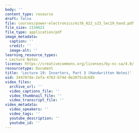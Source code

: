 ```yaml
---
body: ''
content_type: resource
draft: false
file: courses/power-electronics/mit6_622_s23_lec19_hand.pdf
file_size: 1134621
file_type: application/pdf
image_metadata:
  caption: ''
  credit: ''
  image-alt: ''
learning_resource_types:
- Lecture Notes
license: https://creativecommons.org/licenses/by-nc-sa/4.0/
resourcetype: Document
title: 'Lecture 19: Inverters, Part 3 (Handwritten Notes)'
uid: 344787de-2efa-4763-bf4d-0e2075cdc685
video_files:
  archive_url: ''
  video_captions_file: ''
  video_thumbnail_file: ''
  video_transcript_file: ''
video_metadata:
  video_speakers: ''
  video_tags: ''
  youtube_description: ''
  youtube_id: ''
---
```


